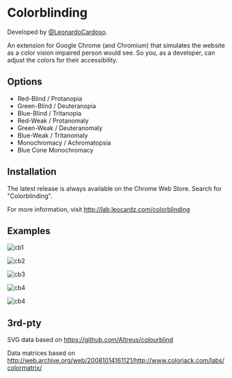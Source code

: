 Colorblinding
==========

Developed by <a href='https://github.com/LeonardoCardoso' target='_blank'>@LeonardoCardoso</a>. 

An extension for Google Chrome (and Chromium) that simulates the website as a color vision impaired person would see. 
So you, as a developer, can adjust the colors for their accessibility.



Options
-------

<ul>
<li> Red-Blind / Protanopia </li>

<li> Green-Blind / Deuteranopia </li>

<li> Blue-Blind / Tritanopia </li>

<li> Red-Weak / Protanomaly </li>

<li> Green-Weak / Deuteranomaly </li>

<li> Blue-Weak / Tritanomaly </li>

<li> Monochromacy / Achromatopsia </li>

<li> Blue Cone Monochromacy </li>
</ul>


Installation
------------

The latest release is always available on the Chrome Web Store. Search for "Colorblinding".

For more information, visit http://lab.leocardz.com/colorblinding


Examples
------------

![cb1](https://dl.dropboxusercontent.com/s/gqaacmhciesqi2q/cb1.png)

![cb2](https://dl.dropboxusercontent.com/s/8bpvjgr4k3sb2qx/cb2.png)

![cb3](https://dl.dropboxusercontent.com/s/zccxmdtwvva9w0c/cb3.png)

![cb4](https://dl.dropboxusercontent.com/s/zugjfu44wixm117/cb4.png)

![cb4](https://dl.dropboxusercontent.com/s/0eezg080kaochkh/cb5.png)



3rd-pty
------------

SVG data based on https://github.com/Altreus/colourblind

Data matrices based on http://web.archive.org/web/20081014161121/http://www.colorjack.com/labs/colormatrix/